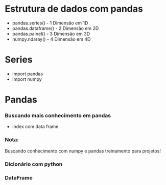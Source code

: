 
# Estrutura de dados com pandas

- pandas.series() - 1 Dimensão em 1D
- pandas.dataframe() - 2 Dimensão em 2D 
- pandas.painel()  - 3 Dimensão em 3D
- numpy.ndaray() - 4 Dimensão em 4D 


# Series 

* import pandas 
* import numpy 


# Pandas 
### Buscando mais conhecimento em pandas 
- index com data frame

### Nota:
 Buscando conhecimento com numpy e pandas 
 treinamento para projetos!


### Dicionário com python 
### DataFrame
